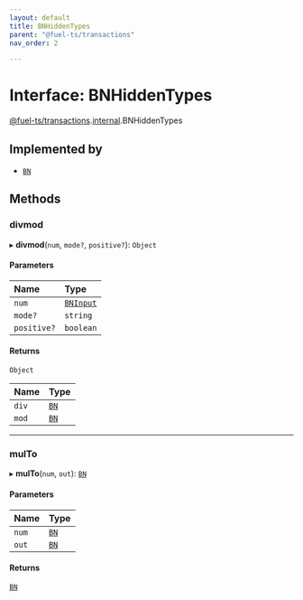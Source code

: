 ```yaml
---
layout: default
title: BNHiddenTypes
parent: "@fuel-ts/transactions"
nav_order: 2

---
```


# Interface: BNHiddenTypes

[@fuel-ts/transactions](../index.md).[internal](../namespaces/internal.md).BNHiddenTypes

## Implemented by

- [`BN`](../classes/internal-BN.md)

## Methods

### divmod

▸ **divmod**(`num`, `mode?`, `positive?`): `Object`

#### Parameters

| Name | Type |
| :------ | :------ |
| `num` | [`BNInput`](../namespaces/internal.md#bninput) |
| `mode?` | `string` |
| `positive?` | `boolean` |

#### Returns

`Object`

| Name | Type |
| :------ | :------ |
| `div` | [`BN`](../classes/internal-BN.md) |
| `mod` | [`BN`](../classes/internal-BN.md) |

___

### mulTo

▸ **mulTo**(`num`, `out`): [`BN`](../classes/internal-BN.md)

#### Parameters

| Name | Type |
| :------ | :------ |
| `num` | [`BN`](../classes/internal-BN.md) |
| `out` | [`BN`](../classes/internal-BN.md) |

#### Returns

[`BN`](../classes/internal-BN.md)
